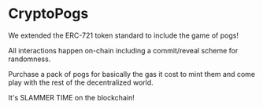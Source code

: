 # CryptoPogs

We extended the ERC-721 token standard to include the game of pogs!

All interactions happen on-chain including a commit/reveal scheme for randomness. 

Purchase a pack of pogs for basically the gas it cost to mint them and come play with the rest of the decentralized world.

It's SLAMMER TIME on the blockchain!
